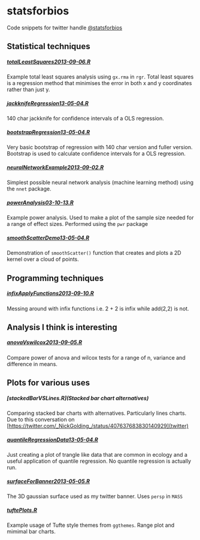 statsforbios
============

Code snippets for twitter handle [@statsforbios](www.twitter.com/statsforbios)

## Statistical techniques



##### [totalLeastSquares2013-09-06.R](totalLeastSquares2013-09-06.R)
Example total least squares analysis using `gx.rma` in `rgr`. Total least squares is a regression method that minimises the error in both x and y coordinates rather than just y. 


##### [jackknifeRegression13-05-04.R](jackknifeRegression13-05-04.R) 	
140 char jackknife for confidence intervals of a OLS regression. 

##### [bootstrapRegression13-05-04.R](bootstrapRegression13-05-04.R) 	
Very basic bootstrap of regression with 140 char version and fuller version. Bootstrap is used to calculate confidence intervals for a OLS regression.

##### [neuralNetworkExample2013-09-02.R](neuralNetworkExample2013-09-02.R)	
Simplest possible neural network analysis (machine learning method) using the `nnet` package.

##### [powerAnalysis03-10-13.R](powerAnalysis03-10-13.R) 	
Example power analysis. Used to make a plot of the sample size needed for a range of effect sizes. Performed using the `pwr` package


##### [smoothScatterDemo13-05-04.R](smoothScatterDemo13-05-04.R) 
Demonstration of `smoothScatter()` function that creates and plots a 2D kernel over a cloud of points.

  
  
  
## Programming techniques


##### [infixApplyFunctions2013-09-10.R](infixApplyFunctions2013-09-10.R) 
Messing around with infix functions i.e. 2 + 2 is infix while add(2,2) is not. 
  
  
  
  

## Analysis I think is interesting

##### [anovaVswilcox2013-09-05.R](anovaVswilcox2013-09-05.R) 	
Compare power of anova and wilcox tests for a range of n, variance and difference in means.

  
  
  
  

## Plots for various uses 

##### [stackedBarVSLines.R](Stacked bar chart alternatives)
Comparing stacked bar charts with alternatives. Particularly lines charts. Due to this conversation on [https://twitter.com/_NickGolding_/status/407637683830140929](twitter)

##### [quantileRegressionData13-05-04.R](quantileRegressionData13-05-04.R) 	
Just creating a plot of trangle like data that are common in ecology and a useful application of quantile regression. No quantile regression is actually run.

##### [surfaceForBanner2013-05-05.R](surfaceForBanner2013-05-05.R) 	
The 3D gaussian surface used as my twitter banner. Uses `persp` in `MASS`

##### [tuftePlots.R](tuftePlots.R)
Example usage of Tufte style themes from `ggthemes`. Range plot and mimimal bar charts.



